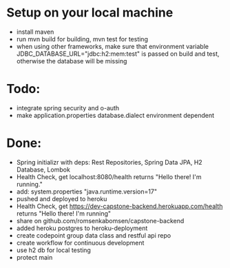 # Setup on your local machine
* install maven
* run mvn build for building, mvn test for testing
* when using other frameworks, make sure that environment variable JDBC_DATABASE_URL="jdbc:h2:mem:test" is passed on build and test,
otherwise the database will be missing

# Todo:
* integrate spring security and o-auth
* make application.properties database.dialect environment dependent

# Done:
* Spring initializr with deps: Rest Repositories, Spring Data JPA, H2 Database, Lombok
* Health Check, get localhost:8080/health returns "Hello there! I'm running."
* add: system.properties "java.runtime.version=17"
* pushed and deployed to heroku
* Health Check, get https://dev-capstone-backend.herokuapp.com/health returns "Hello there! I'm running"
* share on github.com/romsenkabomsen/capstone-backend
* added heroku postgres to heroku-deployment
* create codepoint group data class and restful api repo
* create workflow for continuous development
* use h2 db for local testing
* protect main


